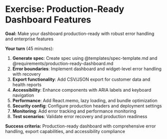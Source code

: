 # Exercise: Production-Ready Dashboard Features

**Goal:** Make your dashboard production-ready with robust error handling and enterprise features

<v-clicks>

**Your turn** (45 minutes):
1. **Generate spec**: Create spec using @templates/spec-template.md and @requirements/production-ready-dashboard.md
2. **Error boundaries**: Implement dashboard and widget-level error handling with recovery
3. **Export functionality**: Add CSV/JSON export for customer data and health reports
4. **Accessibility**: Enhance components with ARIA labels and keyboard navigation
5. **Performance**: Add React.memo, lazy loading, and bundle optimization
6. **Security config**: Configure production headers and deployment settings
7. **Monitoring**: Add error tracking and performance monitoring
8. **Test scenarios**: Validate error recovery and production readiness

</v-clicks>

<v-click>

**Success criteria:** Production-ready dashboard with comprehensive error handling, export capabilities, and accessibility compliance

</v-click>